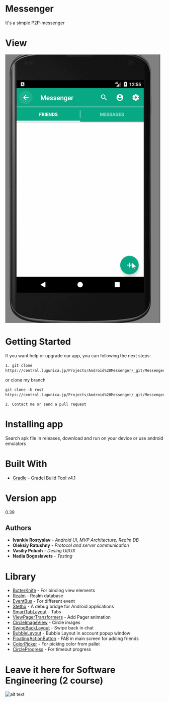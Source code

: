 # Messenger
It's a simple P2P-messenger

# View
![alt text](./gif/MessengerSmall.gif)

# Getting Started

If you want help or upgrade our app, you can following the next steps:

```
1. git clone https://central.lugunica.jp/Projects/Android%20Messenger/_git/Messenger   

```
or clone my branch

```
git clone -b rost https://central.lugunica.jp/Projects/Android%20Messenger/_git/Messenger 
```

```
2. Contact me or send a pull request 
```

# Installing app

Search apk file in releases, download and run on your device or use android emulators

# Built With

* [Gradle](https://gradle.org/install/) - Gradel Build Tool v4.1

# Version app

0.39

## Authors
* **Ivankiv Rostyslav** - *Android UI, MVP Architecture, Realm DB*
* **Oleksiy Ratushny** - *Protocol and server communication*
* **Vasiliy Poluch** - *Desing UI/UX*
* **Nadia Bogoslavets** - *Testing*

# Library
* [ButterKnife](http://jakewharton.github.io/butterknife/) - For binding view elements
* [Realm](https://realm.io/docs/java/latest/) - Realm database
* [EventBus](https://github.com/greenrobot/EventBus/) - For different event
* [Stetho](http://facebook.github.io/stetho/) - A debug bridge for Android applications
* [SmartTabLayout](https://github.com/ogaclejapan/SmartTabLayout/) - Tabs
* [ViewPagerTransformers](https://github.com/geftimov/android-viewpager-transformers/) - Add Pager animation
* [CircleImageView](https://github.com/hdodenhof/CircleImageView/) - Circle images
* [SwipeBackLayout](https://github.com/YoKeyword/SwipeBackFragment/) - Swipe back in chat
* [BubbleLayout](https://github.com/MasayukiSuda/BubbleLayout/) - Bubble Layout in account popup window 
* [FloatingActionButton](https://github.com/makovkastar/FloatingActionButton/) - FAB in main screen for adding friends
* [ColorPicker](https://github.com/QuadFlask/colorpicker/) - For picking color from pallet
* [CircleProgress](https://github.com/lzyzsd/CircleProgress/) - For timeout progress

# Leave it here for Software Engineering (2 course)
![alt text](https://hikaruzone.files.wordpress.com/2015/10/in-case-of-fire-1-git-commit-2-git-push-3-leave-building2.png?w=800&h=559)
